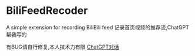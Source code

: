 # BiliFeedRecoder
A simple extension for recording BiliBili feed
记录首页视频的推荐流,ChatGPT帮我写的

有BUG请自行修复,本人技术力有限
[ChatGPT对话](https://chatgpt.com/share/675fe5e5-d050-800d-a471-0622c287b7e0)